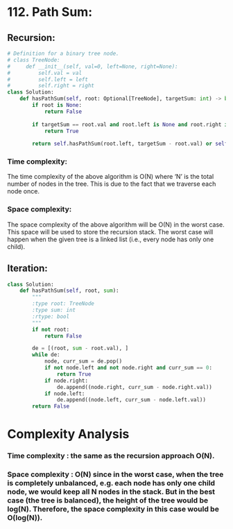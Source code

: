 # 112. Path Sum:


## Recursion:

```python
# Definition for a binary tree node.
# class TreeNode:
#     def __init__(self, val=0, left=None, right=None):
#         self.val = val
#         self.left = left
#         self.right = right
class Solution:
    def hasPathSum(self, root: Optional[TreeNode], targetSum: int) -> bool:
        if root is None:
            return False
        
        if targetSum == root.val and root.left is None and root.right is None:
            return True
        
        return self.hasPathSum(root.left, targetSum - root.val) or self.hasPathSum(root.right, targetSum - root.val)
```

### Time complexity:
The time complexity of the above algorithm is O(N) where ‘N’ is the total number of nodes in the tree. This is due to the fact that we traverse each node once.

### Space complexity:
The space complexity of the above algorithm will be O(N) in the worst case. This space will be used to store the recursion stack. The worst case will happen when the given tree is a linked list (i.e., every node has only one child).

## Iteration:

```python
class Solution:
    def hasPathSum(self, root, sum):
        """
        :type root: TreeNode
        :type sum: int
        :rtype: bool
        """
        if not root:
            return False

        de = [(root, sum - root.val), ]
        while de:
            node, curr_sum = de.pop()
            if not node.left and not node.right and curr_sum == 0:  
                return True
            if node.right:
                de.append((node.right, curr_sum - node.right.val))
            if node.left:
                de.append((node.left, curr_sum - node.left.val))
        return False
```

# Complexity Analysis

### Time complexity : the same as the recursion approach O(N).
### Space complexity : O(N) since in the worst case, when the tree is completely unbalanced, e.g. each node has only one child node, we would keep all N nodes in the stack. But in the best case (the tree is balanced), the height of the tree would be log(N). Therefore, the space complexity in this case would be O(log(N)).
